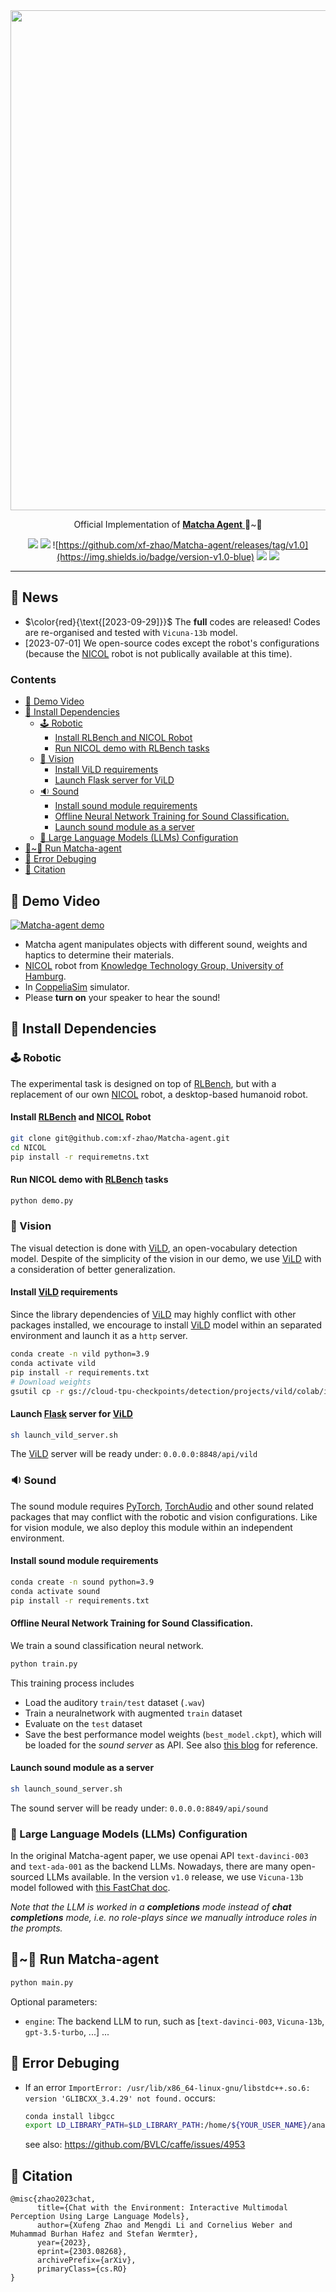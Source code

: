 <div align="center">
<img src="https://matcha-agent.github.io/img/matcha_background_small.png" style="width:800px;"/>

Official Implementation of <a href="https://matcha-agent.github.io/"> <b>Matcha Agent</b> </a> 🍵~🤖 

![](https://img.shields.io/badge/License-Apache_2.0-green)
![](https://img.shields.io/badge/Status-Full_Release-blue)
![https://github.com/xf-zhao/Matcha-agent/releases/tag/v1.0](https://img.shields.io/badge/version-v1.0-blue)
![](https://img.shields.io/badge/Paper-Arxiv-blue)
![](https://img.shields.io/badge/Conference-IROS'23-forestgreen)

---
</div>

## 🔔 News
- $\color{red}{\text{[2023-09-29]}}$ The **full** codes are released! Codes are re-organised and tested with `Vicuna-13b` model.
- $\text{[2023-07-01]}$ We open-source codes except the robot's configurations (because the [NICOL](https://arxiv.org/abs/2305.08528) robot is not publically available at this time). 

<!-- including the [NICOL](https://arxiv.org/abs/2305.08528) robot URDF and scenes, -->
### Contents
<!-- TOC start (generated with https://github.com/derlin/bitdowntoc) -->
- [🎥 Demo Video](#-demo-video)
- [🔨 Install Dependencies](#-install-dependencies)
   * [🕹 Robotic](#-robotic)
      + [Install RLBench and NICOL Robot](#install-rlbench-and-nicol-robot)
      + [Run NICOL demo with RLBench tasks](#run-nicol-demo-with-rlbench-tasks)
   * [️🌇 Vision](#-vision)
      + [Install ViLD requirements](#install-vild-requirements)
      + [Launch Flask server for ViLD](#launch-flask-server-for-vild)
   * [🔉 Sound](#-sound)
      + [Install sound module requirements](#install-sound-module-requirements)
      + [Offline Neural Network Training for Sound Classification. ](#offline-neural-network-training-for-sound-classification)
      + [Launch sound module as a server](#launch-sound-module-as-a-server)
   * [🦙 Large Language Models (LLMs) Configuration](#-large-language-models-llms-configuration)
- [🍵~🤖 Run Matcha-agent](#-run-matcha-agent)
- [🐞 Error Debuging](#-error-debuging)
- [🔗 Citation](#-citation)

<!-- TOC end -->

## 🎥 Demo Video

[![Matcha-agent demo](https://markdown-videos-api.jorgenkh.no/url?url=https%3A%2F%2Fyoutu.be%2FrMMeMTWmT0k)](https://youtu.be/rMMeMTWmT0k)

- Matcha agent manipulates objects with different sound, weights and haptics to determine their materials.
- [NICOL](https://arxiv.org/abs/2305.08528) robot from [Knowledge Technology Group, University of Hamburg](https://www.inf.uni-hamburg.de/en/inst/ab/wtm/about.html).
- In [CoppeliaSim](https://www.coppeliarobotics.com/) simulator.
- Please **turn on** your speaker to hear the sound!

## 🔨 Install Dependencies

### 🕹 Robotic

The experimental task is designed on top of [RLBench](https://github.com/stepjam/RLBench), but with a replacement of our own [NICOL](https://arxiv.org/abs/2305.08528) robot, a desktop-based humanoid robot. 

#### Install [RLBench](https://github.com/stepjam/RLBench) and [NICOL](./NICOL/README.md) Robot

```bash
git clone git@github.com:xf-zhao/Matcha-agent.git
cd NICOL
pip install -r requiremetns.txt
```

#### Run NICOL demo with [RLBench](https://github.com/stepjam/RLBench) tasks
```bash
python demo.py
```

### 🌇 Vision

The visual detection is done with [ViLD](https://github.com/tensorflow/tpu/tree/master/models/official/detection/projects/vild), an open-vocabulary detection model. Despite of the simplicity of the vision in our demo, we use [ViLD](https://github.com/tensorflow/tpu/tree/master/models/official/detection/projects/vild) with a consideration of better generalization.

#### Install [ViLD](https://github.com/tensorflow/tpu/tree/master/models/official/detection/projects/vild) requirements

Since the library dependencies of [ViLD](https://github.com/tensorflow/tpu/tree/master/models/official/detection/projects/vild) may highly conflict with other packages installed, we encourage to install [ViLD](https://github.com/tensorflow/tpu/tree/master/models/official/detection/projects/vild) model within an separated environment and launch it as a `http` server.

```bash
conda create -n vild python=3.9
conda activate vild
pip install -r requirements.txt
# Download weights
gsutil cp -r gs://cloud-tpu-checkpoints/detection/projects/vild/colab/image_path_v2 ./
```

#### Launch [Flask](https://flask.palletsprojects.com/en/2.3.x/) server for [ViLD](https://github.com/tensorflow/tpu/tree/master/models/official/detection/projects/vild)
```bash
sh launch_vild_server.sh
```
The [ViLD](https://github.com/tensorflow/tpu/tree/master/models/official/detection/projects/vild) server will be ready under: `0.0.0.0:8848/api/vild`

### 🔉 Sound

The sound module requires [PyTorch](https://pytorch.org/), [TorchAudio](https://pytorch.org/audio/stable/index.html) and other sound related packages that may conflict with the robotic and vision configurations. Like for vision module, we also deploy this module within an independent environment.

#### Install sound module requirements
```bash
conda create -n sound python=3.9
conda activate sound
pip install -r requirements.txt
```
#### Offline Neural Network Training for Sound Classification. 
We train a sound classification neural network.

```bash
python train.py
```
This training process includes
- Load the auditory `train/test` dataset (`.wav`)
- Train a neuralnetwork with augmented `train` dataset
- Evaluate on the `test` dataset
- Save the best performance model weights (`best_model.ckpt`), which will be loaded for the *sound server* as API.
See also [this blog](https://music-classification.github.io/tutorial/part3_supervised/tutorial.html) for reference.

#### Launch sound module as a server
```bash
sh launch_sound_server.sh
```
The sound server will be ready under: `0.0.0.0:8849/api/sound`

### 🦙 Large Language Models (LLMs) Configuration

In the original Matcha-agent paper, we use openai API `text-davinci-003` and `text-ada-001` as the backend LLMs. Nowadays, there are many open-sourced LLMs available. In the version `v1.0` release, we use `Vicuna-13b` model followed with [this FastChat doc](https://github.com/lm-sys/FastChat/blob/main/docs/openai_api.md).

*Note that the LLM is worked in a **completions** mode instead of **chat completions** mode, i.e. no role-plays since we manually introduce roles in the prompts.*

## 🍵~🤖 Run Matcha-agent
```bash
python main.py
```

Optional parameters:
- `engine`: The backend LLM to run, such as [`text-davinci-003`, `Vicuna-13b`, `gpt-3.5-turbo`, ...]
...


## 🐞 Error Debuging
- If an error `ImportError: /usr/lib/x86_64-linux-gnu/libstdc++.so.6: version 'GLIBCXX_3.4.29' not found.` occurs:

    ```bash
    conda install libgcc
    export LD_LIBRARY_PATH=$LD_LIBRARY_PATH:/home/${YOUR_USER_NAME}/anaconda3/envs/nicol/lib
    ```
    see also: https://github.com/BVLC/caffe/issues/4953 


## 🔗 Citation
```text
@misc{zhao2023chat,
      title={Chat with the Environment: Interactive Multimodal Perception Using Large Language Models}, 
      author={Xufeng Zhao and Mengdi Li and Cornelius Weber and Muhammad Burhan Hafez and Stefan Wermter},
      year={2023},
      eprint={2303.08268},
      archivePrefix={arXiv},
      primaryClass={cs.RO}
}
```

<!-- ## 👥 Contributors
<a href="https://github.com/xf-zhao/Matcha-agent/graphs/contributors">
  <img src="https://contrib.rocks/image?repo=xf-zhao/Matcha-agent" />
</a> -->